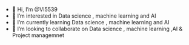 - 👋 Hi, I’m @VI5539
- 👀 I’m interested in Data science , machine learning and AI
- 🌱 I’m currently learning Data science , machine learning and AI
- 💞️ I’m looking to collaborate on Data science , machine learning ,AI & Project managemnet


<!---
VI5539/VI5539 is a ✨ special ✨ repository because its `README.md` (this file) appears on your GitHub profile.
You can click the Preview link to take a look at your changes.
--->
